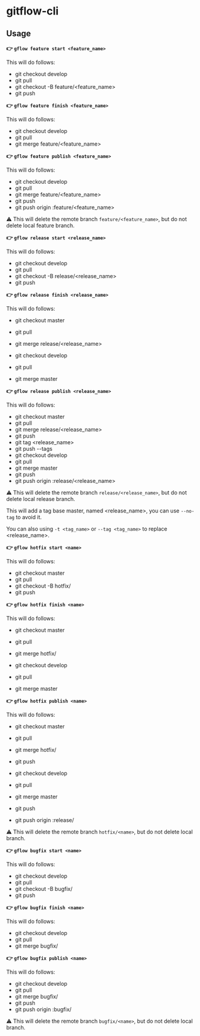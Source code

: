 # gitflow-cli


## Usage
**:point_right: `gflow feature start <feature_name>`**

This will do follows: 
- git checkout develop
- git pull
- git checkout -B feature/<feature_name>
- git push


**:point_right: `gflow feature finish <feature_name>`**

This will do follows: 
- git checkout develop
- git pull
- git merge feature/<feature_name>



**:point_right: `gflow feature publish <feature_name>`**

This will do follows: 
- git checkout develop
- git pull
- git merge feature/<feature_name>
- git push
- git push origin :feature/<feature_name>

:warning: This will delete the remote branch `feature/<feature_name>`, but do not delete local feature branch.


**:point_right: `gflow release start <release_name>`**

This will do follows: 
- git checkout develop
- git pull
- git checkout -B release/<release_name>
- git push

**:point_right: `gflow release finish <release_name>`**

This will do follows: 
- git checkout master
- git pull
- git merge release/<release_name>

- git checkout develop
- git pull
- git merge master


**:point_right: `gflow release publish <release_name>`**

This will do follows: 
- git checkout master
- git pull
- git merge release/<release_name>
- git push
- git tag <release_name>
- git push --tags
- git checkout develop
- git pull
- git merge master
- git push
- git push origin :release/<release_name>

:warning: This will delete the remote branch `release/<release_name>`, but do not delete local release branch.

This will add a tag base master, named <release_name>, you can use `--no-tag` to avoid it.

You can also using `-t <tag_name>` or `--tag <tag_name>` to replace <release_name>.



**:point_right: `gflow hotfix start <name>`**

This will do follows: 
- git checkout master
- git pull
- git checkout -B hotfix/<name>
- git push

**:point_right: `gflow hotfix finish <name>`**

This will do follows: 
- git checkout master
- git pull
- git merge hotfix/<name>

- git checkout develop
- git pull
- git merge master


**:point_right: `gflow hotfix publish <name>`**

This will do follows: 
- git checkout master
- git pull
- git merge hotfix/<name>
- git push

- git checkout develop
- git pull
- git merge master
- git push
- git push origin :release/<name>

:warning: This will delete the remote branch `hotfix/<name>`, but do not delete local  branch.




**:point_right: `gflow bugfix start <name>`**

This will do follows: 
- git checkout develop
- git pull
- git checkout -B bugfix/<name>
- git push


**:point_right: `gflow bugfix finish <name>`**

This will do follows: 
- git checkout develop
- git pull
- git merge bugfix/<name>



**:point_right: `gflow bugfix publish <name>`**

This will do follows: 
- git checkout develop
- git pull
- git merge bugfix/<name>
- git push
- git push origin :bugfix/<name>

:warning: This will delete the remote branch `bugfix/<name>`, but do not delete local branch.